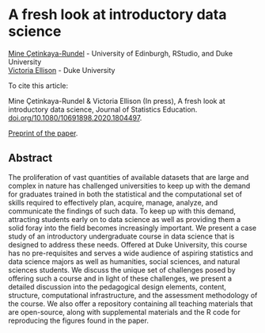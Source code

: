 # A fresh look at introductory data science

[Mine Çetinkaya-Rundel](http://www2.stat.duke.edu/~mc301) - University of Edinburgh, RStudio, and Duke University  
[Victoria Ellison](https://vmellison.github.io/) - Duke University

To cite this article:

Mine Çetinkaya-Rundel & Victoria Ellison (In press), A fresh look at introductory data science, Journal of Statistics Education. [doi.org/10.1080/10691898.2020.1804497](https://doi.org/10.1080/10691898.2020.1804497).

[Preprint of the paper](fresh-ds.pdf).


## Abstract

The proliferation of vast quantities of available datasets that are large and complex in nature has challenged universities to keep up with the demand for graduates trained in both the statistical and the computational set of skills required to effectively plan, acquire, manage, analyze, and communicate the findings of such data. To keep up with this demand, attracting students early on to data science as well as providing them a solid foray into the field becomes increasingly important. We present a case study of an introductory undergraduate course in data science that is designed to address these needs. Offered at Duke University, this course has no pre-requisites and serves a wide audience of aspiring statistics and data science majors as well as humanities, social sciences, and natural sciences students. We discuss the unique set of challenges posed by offering such a course and in light of these challenges, we present a detailed discussion into the pedagogical design elements, content, structure, computational infrastructure, and the assessment methodology of the course. We also offer a repository containing all teaching materials that are open-source, along with supplemental materials and the R code for reproducing the figures found in the paper.
